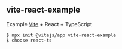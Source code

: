 ## vite-react-example

Example [Vite](https://vitejs.dev/) + React + TypeScript

```
$ npx init @vitejs/app vite-react-example
$ choose react-ts
```
